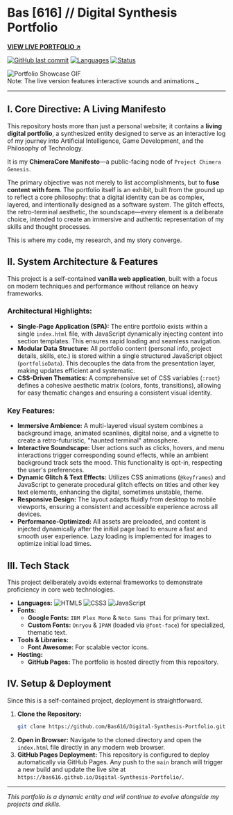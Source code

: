 # Bas [616] // Digital Synthesis Portfolio

**[ VIEW LIVE PORTFOLIO ↗](https://bas616.github.io/Digital-Synthesis-Portfolio/)**

[![GitHub last commit](https://img.shields.io/github/last-commit/Bas616/Digital-Synthesis-Portfolio?style=for-the-badge&color=7df9ff&logo=github&logoColor=black)](https://github.com/Bas616/Digital-Synthesis-Portfolio/commits/main)
[![Languages](https://img.shields.io/github/languages/top/Bas616/Digital-Synthesis-Portfolio?style=for-the-badge&color=c77dff)](https://github.com/Bas616/Digital-Synthesis-Portfolio)
[![Status](https://img.shields.io/static/v1?label=status&message=dynamic-archive&color=ffc77d&style=for-the-badge)](https://github.com/Bas616)

![Portfolio Showcase GIF](https://lh3.googleusercontent.com/d/1tBmUJLT2Tckl0cZ2idjXSNUWOU4SYxFM)<br>Note: The live version features interactive sounds and animations._

---

## I. Core Directive: A Living Manifesto

This repository hosts more than just a personal website; it contains a **living digital portfolio**, a synthesized entity designed to serve as an interactive log of my journey into Artificial Intelligence, Game Development, and the Philosophy of Technology. 

It is my **ChimeraCore Manifesto**—a public-facing node of `Project Chimera Genesis`.

The primary objective was not merely to list accomplishments, but to **fuse content with form**. The portfolio itself is an exhibit, built from the ground up to reflect a core philosophy: that a digital identity can be as complex, layered, and intentionally designed as a software system. The glitch effects, the retro-terminal aesthetic, the soundscape—every element is a deliberate choice, intended to create an immersive and authentic representation of my skills and thought processes.

This is where my code, my research, and my story converge.

## II. System Architecture & Features

This project is a self-contained **vanilla web application**, built with a focus on modern techniques and performance without reliance on heavy frameworks.

### Architectural Highlights:
*   **Single-Page Application (SPA):** The entire portfolio exists within a single `index.html` file, with JavaScript dynamically injecting content into section templates. This ensures rapid loading and seamless navigation.
*   **Modular Data Structure:** All portfolio content (personal info, project details, skills, etc.) is stored within a single structured JavaScript object (`portfolioData`). This decouples the data from the presentation layer, making updates efficient and systematic.
*   **CSS-Driven Thematics:** A comprehensive set of CSS variables (`:root`) defines a cohesive aesthetic matrix (colors, fonts, transitions), allowing for easy thematic changes and ensuring a consistent visual identity.

### Key Features:
*   **Immersive Ambience:** A multi-layered visual system combines a background image, animated scanlines, digital noise, and a vignette to create a retro-futuristic, "haunted terminal" atmosphere.
*   **Interactive Soundscape:** User actions such as clicks, hovers, and menu interactions trigger corresponding sound effects, while an ambient background track sets the mood. This functionality is opt-in, respecting the user's preferences.
*   **Dynamic Glitch & Text Effects:** Utilizes CSS animations (`@keyframes`) and JavaScript to generate procedural glitch effects on titles and other key text elements, enhancing the digital, sometimes unstable, theme.
*   **Responsive Design:** The layout adapts fluidly from desktop to mobile viewports, ensuring a consistent and accessible experience across all devices.
*   **Performance-Optimized:** All assets are preloaded, and content is injected dynamically after the initial page load to ensure a fast and smooth user experience. Lazy loading is implemented for images to optimize initial load times.

## III. Tech Stack

This project deliberately avoids external frameworks to demonstrate proficiency in core web technologies.

*   **Languages:** ![HTML5](https://img.shields.io/badge/HTML5-E34F26?style=for-the-badge&logo=html5&logoColor=white) ![CSS3](https://img.shields.io/badge/CSS3-1572B6?style=for-the-badge&logo=css3&logoColor=white) ![JavaScript](https://img.shields.io/badge/JavaScript-F7DF1E?style=for-the-badge&logo=javascript&logoColor=black)
*   **Fonts:**
    *   **Google Fonts:** `IBM Plex Mono` & `Noto Sans Thai` for primary text.
    *   **Custom Fonts:** `Onryou` & `IPAM` (loaded via `@font-face`) for specialized, thematic text.
*   **Tools & Libraries:**
    *   **Font Awesome:** For scalable vector icons.
*   **Hosting:**
    *   **GitHub Pages:** The portfolio is hosted directly from this repository.

## IV. Setup & Deployment

Since this is a self-contained project, deployment is straightforward.

1.  **Clone the Repository:**
    ```bash
    git clone https://github.com/Bas616/Digital-Synthesis-Portfolio.git
    ```
2.  **Open in Browser:**
    Navigate to the cloned directory and open the `index.html` file directly in any modern web browser.
3.  **GitHub Pages Deployment:**
    This repository is configured to deploy automatically via GitHub Pages. Any push to the `main` branch will trigger a new build and update the live site at `https://bas616.github.io/Digital-Synthesis-Portfolio/`.

---
_This portfolio is a dynamic entity and will continue to evolve alongside my projects and skills._
